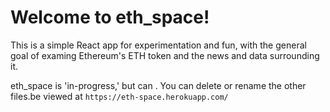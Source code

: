 # Welcome to eth_space!
This is a simple React app for experimentation and fun, with the general goal of examing Ethereum's ETH token and the news and data surrounding it.

eth_space is 'in-progress,' but can . 
You can delete or rename the other files.be viewed at `https://eth-space.herokuapp.com/`
